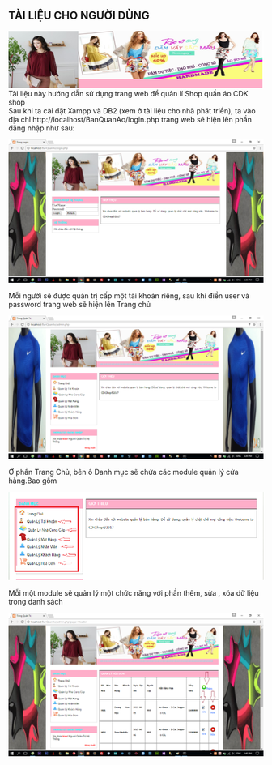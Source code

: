 <h2>TÀI LIỆU CHO NGƯỜI DÙNG</h2>
<img src="https://github.com/PhatTrienMaNguonMo/KetThucMon/blob/master/readme.png" /><br/>
Tài liệu này hướng dẫn sử dụng trang web để quản lí Shop quần áo CDK shop<br>
Sau khi ta cài đặt Xampp và DB2 (xem ở tài liệu cho nhà phát triển), ta vào địa chỉ http://localhost/BanQuanAo/login.php trang web sẽ hiện lên phần đăng nhập như sau:<br>

<img src="https://github.com/PhatTrienMaNguonMo/KetThucMon/blob/master/image%20%20TLND/dangnhap.png" /><br/>

Mỗi người sẽ được quản trị cấp một tài khoản riêng, sau khi điền user và password trang web sẽ hiện lên Trang chủ<br/>

<img src="https://github.com/PhatTrienMaNguonMo/KetThucMon/blob/master/image%20%20TLND/trangchu.png" /><br/>

Ở phần Trang Chủ, bên ô Danh mục sẽ chứa các module quản lý cửa hàng.Bao gồm<br/>

<img src="https://github.com/PhatTrienMaNguonMo/KetThucMon/blob/master/image%20%20TLND/select.png" /><br/>

Mỗi một module sẽ quản lý một chức năng với phần thêm, sửa , xóa dữ liệu trong danh sách<br/>

<img src="https://github.com/PhatTrienMaNguonMo/KetThucMon/blob/master/image%20%20TLND/qlhd.png" /><br/>


